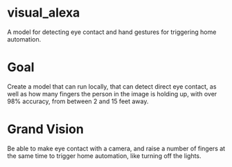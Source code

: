 # visual_alexa
A model for detecting eye contact and hand gestures for triggering home automation.

# Goal
Create a model that can run locally, that can detect direct eye contact, as well as how many fingers the person in the image is holding up, with over 98% accuracy, from between 2 and 15 feet away.

# Grand Vision
Be able to make eye contact with a camera, and raise a number of fingers at the same time to trigger home automation, like turning off the lights.
